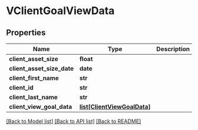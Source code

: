 # VClientGoalViewData

## Properties
Name | Type | Description | Notes
------------ | ------------- | ------------- | -------------
**client_asset_size** | **float** |  | [optional] 
**client_asset_size_date** | **date** |  | [optional] 
**client_first_name** | **str** |  | [optional] 
**client_id** | **str** |  | [optional] 
**client_last_name** | **str** |  | [optional] 
**client_view_goal_data** | [**list[ClientViewGoalData]**](ClientViewGoalData.md) |  | [optional] 

[[Back to Model list]](../README.md#documentation-for-models) [[Back to API list]](../README.md#documentation-for-api-endpoints) [[Back to README]](../README.md)


